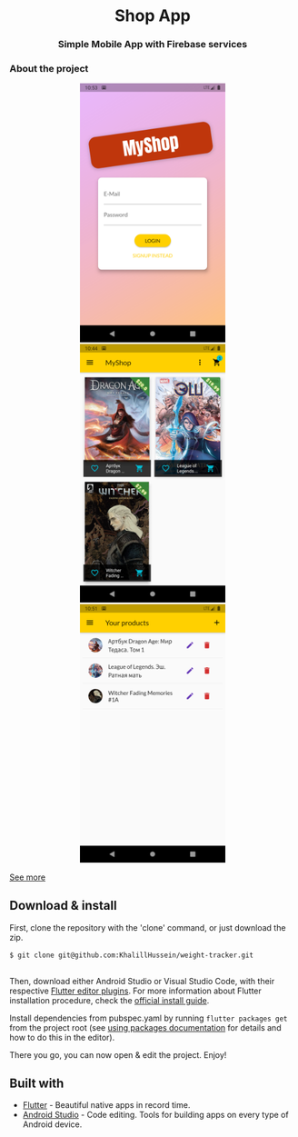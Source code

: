<h1 align="center">Shop App</h1>
<h3 align="center">Simple Mobile App with Firebase services</h3>


### About the project

<p align="center">
  <img src="https://raw.githubusercontent.com/KhalillHussein/shop-app/main/preview/login.png" width="256" hspace="4">
  <img src="https://raw.githubusercontent.com/KhalillHussein/shop-app/main/preview/main.png" width="256" hspace="4">
  <img src="https://raw.githubusercontent.com/KhalillHussein/shop-app/main/preview/my_products.png" width="256" hspace="4">
</p>

[See more](https://github.com/KhalillHussein/shop-app/tree/main/preview/)


## Download & install

First, clone the repository with the 'clone' command, or just download the zip.

```
$ git clone git@github.com:KhalillHussein/weight-tracker.git


```

Then, download either Android Studio or Visual Studio Code, with their respective [Flutter editor plugins](https://flutter.io/get-started/editor/). For more information about Flutter installation procedure, check the [official install guide](https://flutter.io/get-started/install/).

Install dependencies from pubspec.yaml by running `flutter packages get` from the project root (see [using packages documentation](https://flutter.io/using-packages/#adding-a-package-dependency-to-an-app) for details and how to do this in the editor).

There you go, you can now open & edit the project. Enjoy!

## Built with

- [Flutter](https://flutter.dev/) - Beautiful native apps in record time.
- [Android Studio](https://developer.android.com/studio/index.html/) - Code editing. Tools for building apps on every type of Android device.

